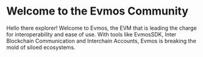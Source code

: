 # Welcome to the Evmos Community

Hello there explorer! Welcome to Evmos, the EVM that is leading the charge for interoperability and ease of use.
With tools like EvmosSDK, Inter Blockchain Communication and Interchain Accounts, Evmos is breaking the mold of siloed ecosystems.
